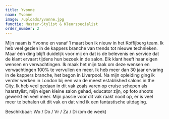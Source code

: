 ```yaml
---
title: Yvonne
naam: Yvonne
image: /uploads/yvonne.jpg
functie: Master-Stylist & Kleurspecialist
order_number: 2
---
```


Mijn naam is Yvonne en vanaf 1 maart ben ik nieuw in het Koffijberg team. Ik heb veel gezien in de kappers branche van trends tot nieuwe technieken. Maar één ding blijft duidelijk voor mij en dat is de belevenis en service dat de klant ervaart tijdens hun bezoek in de salon. Elk klant heeft haar eigen wensen en verwachtingen. Ik maak het mijn taak om deze wensen en verwachtingen 100% te vervullen en meer. Ik heb meer dan 30 jaar ervaring in de kappers branche, het begon in Liverpool. Na mijn opleiding ging ik verder werken in London bij een van de meest established salons in the City. Ik heb veel gedaan in dit vak zoals varen op cruise schepen als haarstylist, mijn eigen kleine salon gehad, educator zijn, op foto shoots gewerkt en veel meer. Mijn passie voor dit vak raakt nooit op, er is veel meer te behalen uit dit vak en dat vind ik een fantastische uitdaging.

Beschikbaar: Wo / Do / Vr / Za / Di (om de week)

